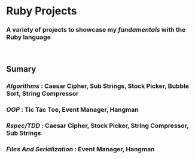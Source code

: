 # Ruby Projects

### A variety of projects to showcase my _fundamentals_ with the Ruby language

<br>

## Sumary

### _Algorithms_ : Caesar Cipher, Sub Strings, Stock Picker, Bubble Sort, String Compressor

### _OOP_ : Tic Tac Toe, Event Manager, Hangman

### _Rspec/TDD_ : Caesar Cipher, Stock Picker, String Compressor, Sub Strings

### _Files And Serialization_ : Event Manager, Hangman

